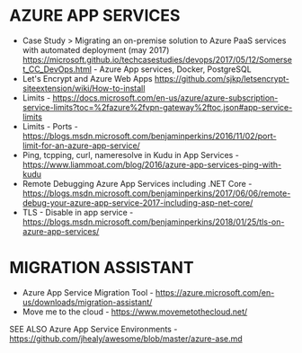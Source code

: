 # AZURE APP SERVICES
* Case Study > Migrating an on-premise solution to Azure PaaS services with automated deployment (may 2017) <https://microsoft.github.io/techcasestudies/devops/2017/05/12/Somerset_CC_DevOps.html> - Azure App services, Docker, PostgreSQL
* Let's Encrypt and Azure Web Apps <https://github.com/sjkp/letsencrypt-siteextension/wiki/How-to-install>
* Limits - https://docs.microsoft.com/en-us/azure/azure-subscription-service-limits?toc=%2fazure%2fvpn-gateway%2ftoc.json#app-service-limits
* Limits - Ports - https://blogs.msdn.microsoft.com/benjaminperkins/2016/11/02/port-limit-for-an-azure-app-service/
* Ping, tcpping, curl, nameresolve in Kudu in App Services - <https://www.liammoat.com/blog/2016/azure-app-services-ping-with-kudu>
* Remote Debugging Azure App Services including .NET Core - https://blogs.msdn.microsoft.com/benjaminperkins/2017/06/06/remote-debug-your-azure-app-service-2017-including-asp-net-core/
* TLS - Disable in app service - https://blogs.msdn.microsoft.com/benjaminperkins/2018/01/25/tls-on-azure-app-services/

# MIGRATION ASSISTANT
* Azure App Service Migration Tool - <https://azure.microsoft.com/en-us/downloads/migration-assistant/>
* Move me to the cloud - <https://www.movemetothecloud.net/>

SEE ALSO Azure App Service Environments - <https://github.com/jhealy/awesome/blob/master/azure-ase.md>